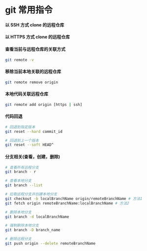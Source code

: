 # git 常用指令

#### 以 SSH 方式 clone 的远程仓库

#### 以 HTTPS 方式 clone 的远程仓库

#### 查看当前与远程仓库的关联方式

```bash
git remote -v
```

#### 移除当前本地关联的远程仓库

```bash
git remote remove origin
```

#### 本地代码关联远程仓库

```bash
git remote add origin [https | ssh]
```

#### 代码回退

```bash
# 回退到指定版本
git reset --hard commit_id

# 回退到上一个版本
git reset --soft HEAD^
```

#### 分支相关(查看，创建，删除)

```bash
# 查看所有远程分支
git branch - r

# 查看本地分支
git branch --list

# 拉取远程分支并创建本地分支
git checkout -b localBranchName origin/remoteBranchName # 方法1
git fetch origin remoteBranchName:localBranchName # 方法2

# 删除本地分支
git branch -d localBranchName

# 强制删除本地分支
git branch -D branch_name

# 删除远程分支
git push origin --delete remoteBranchName
```
